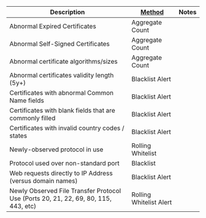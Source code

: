 | Description                                                                         | [Method](/Detection-Methods.md) | Notes |
| ----------------------------------------------------------------------------------- | ------------------------------- | ----- |
| Abnormal Expired Certificates                                                       | Aggregate Count                 |       |
| Abnormal Self-Signed Certificates                                                   | Aggregate Count                 |       |
| Abnormal certificate algorithms/sizes                                               | Aggregate Count                 |       |
| Abnormal certificates validity length (5y+)                                         | Blacklist Alert                 |       |
| Certificates with abnormal Common Name fields                                       | Blacklist Alert                 |       |
| Certificates with blank fields that are commonly filled                             | Blacklist Alert                 |       |
| Certificates with invalid country codes / states                                    | Blacklist Alert                 |       |
| Newly-observed protocol in use                                                      | Rolling Whitelist               |       |
| Protocol used over non-standard port                                                | Blacklist                       |       |
| Web requests directly to IP Address (versus domain names)                           | Blacklist Alert                 |       |
| Newly Observed File Transfer Protocol Use (Ports 20, 21, 22, 69, 80, 115, 443, etc) | Rolling Whitelist Alert         |       |